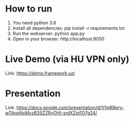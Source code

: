 # How to run
1. You need python 3.8
2. Install all dependencies: pip install -r requirements.txt
3. Run the webserver: python app.py
4. Open in your browser: http://localhost:8050

# Live Demo (via HU VPN only)
Link: https://demo.framework.uz/

# Presentation
Link: https://docs.google.com/presentation/d/1jYqR8pry-wTAqxNxMxzB3SZZRyOHI-srdXZpt1O7g24/
